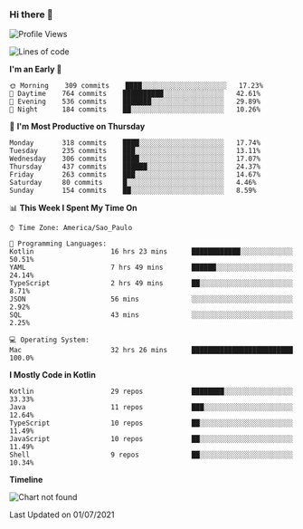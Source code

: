 ### Hi there 👋

<!--
**fernandonogueira/fernandonogueira** is a ✨ _special_ ✨ repository because its `README.md` (this file) appears on your GitHub profile.

Here are some ideas to get you started:

- 🔭 I’m currently working on ...
- 🌱 I’m currently learning ...
- 👯 I’m looking to collaborate on ...
- 🤔 I’m looking for help with ...
- 💬 Ask me about ...
- 📫 How to reach me: ...
- 😄 Pronouns: ...
- ⚡ Fun fact: ...
-->

<!--START_SECTION:waka-->
![Profile Views](http://img.shields.io/badge/Profile%20Views-3-blue)

![Lines of code](https://img.shields.io/badge/From%20Hello%20World%20I%27ve%20Written-568027%20lines%20of%20code-blue)

**I'm an Early 🐤** 

```text
🌞 Morning    309 commits    ████░░░░░░░░░░░░░░░░░░░░░   17.23% 
🌆 Daytime    764 commits    ██████████░░░░░░░░░░░░░░░   42.61% 
🌃 Evening    536 commits    ███████░░░░░░░░░░░░░░░░░░   29.89% 
🌙 Night      184 commits    ██░░░░░░░░░░░░░░░░░░░░░░░   10.26%

```
📅 **I'm Most Productive on Thursday** 

```text
Monday       318 commits    ████░░░░░░░░░░░░░░░░░░░░░   17.74% 
Tuesday      235 commits    ███░░░░░░░░░░░░░░░░░░░░░░   13.11% 
Wednesday    306 commits    ████░░░░░░░░░░░░░░░░░░░░░   17.07% 
Thursday     437 commits    ██████░░░░░░░░░░░░░░░░░░░   24.37% 
Friday       263 commits    ███░░░░░░░░░░░░░░░░░░░░░░   14.67% 
Saturday     80 commits     █░░░░░░░░░░░░░░░░░░░░░░░░   4.46% 
Sunday       154 commits    ██░░░░░░░░░░░░░░░░░░░░░░░   8.59%

```


📊 **This Week I Spent My Time On** 

```text
⌚︎ Time Zone: America/Sao_Paulo

💬 Programming Languages: 
Kotlin                   16 hrs 23 mins      ████████████░░░░░░░░░░░░░   50.51% 
YAML                     7 hrs 49 mins       ██████░░░░░░░░░░░░░░░░░░░   24.14% 
TypeScript               2 hrs 49 mins       ██░░░░░░░░░░░░░░░░░░░░░░░   8.71% 
JSON                     56 mins             ░░░░░░░░░░░░░░░░░░░░░░░░░   2.92% 
SQL                      43 mins             ░░░░░░░░░░░░░░░░░░░░░░░░░   2.25%

💻 Operating System: 
Mac                      32 hrs 26 mins      █████████████████████████   100.0%

```

**I Mostly Code in Kotlin** 

```text
Kotlin                   29 repos            ████████░░░░░░░░░░░░░░░░░   33.33% 
Java                     11 repos            ███░░░░░░░░░░░░░░░░░░░░░░   12.64% 
TypeScript               10 repos            ██░░░░░░░░░░░░░░░░░░░░░░░   11.49% 
JavaScript               10 repos            ██░░░░░░░░░░░░░░░░░░░░░░░   11.49% 
Shell                    9 repos             ██░░░░░░░░░░░░░░░░░░░░░░░   10.34%

```


**Timeline**

![Chart not found](https://raw.githubusercontent.com/fernandonogueira/fernandonogueira/master/charts/bar_graph.png) 


 Last Updated on 01/07/2021
<!--END_SECTION:waka-->
